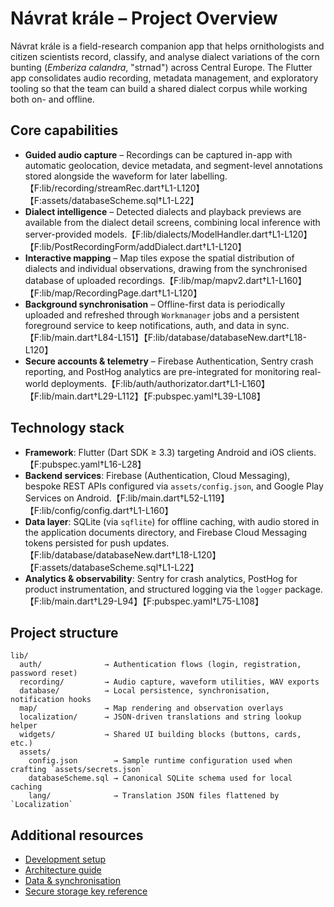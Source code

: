 # Návrat krále – Project Overview

Návrat krále is a field-research companion app that helps ornithologists and citizen scientists record, classify, and analyse dialect variations of the corn bunting (*Emberiza calandra*, "strnad") across Central Europe. The Flutter app consolidates audio recording, metadata management, and exploratory tooling so that the team can build a shared dialect corpus while working both on- and offline.

## Core capabilities
- **Guided audio capture** – Recordings can be captured in-app with automatic geolocation, device metadata, and segment-level annotations stored alongside the waveform for later labelling.【F:lib/recording/streamRec.dart†L1-L120】【F:assets/databaseScheme.sql†L1-L22】
- **Dialect intelligence** – Detected dialects and playback previews are available from the dialect detail screens, combining local inference with server-provided models.【F:lib/dialects/ModelHandler.dart†L1-L120】【F:lib/PostRecordingForm/addDialect.dart†L1-L120】
- **Interactive mapping** – Map tiles expose the spatial distribution of dialects and individual observations, drawing from the synchronised database of uploaded recordings.【F:lib/map/mapv2.dart†L1-L160】【F:lib/map/RecordingPage.dart†L1-L120】
- **Background synchronisation** – Offline-first data is periodically uploaded and refreshed through `Workmanager` jobs and a persistent foreground service to keep notifications, auth, and data in sync.【F:lib/main.dart†L84-L151】【F:lib/database/databaseNew.dart†L18-L120】
- **Secure accounts & telemetry** – Firebase Authentication, Sentry crash reporting, and PostHog analytics are pre-integrated for monitoring real-world deployments.【F:lib/auth/authorizator.dart†L1-L160】【F:lib/main.dart†L29-L112】【F:pubspec.yaml†L39-L108】

## Technology stack
- **Framework**: Flutter (Dart SDK ≥ 3.3) targeting Android and iOS clients.【F:pubspec.yaml†L16-L28】
- **Backend services**: Firebase (Authentication, Cloud Messaging), bespoke REST APIs configured via `assets/config.json`, and Google Play Services on Android.【F:lib/main.dart†L52-L119】【F:lib/config/config.dart†L1-L160】
- **Data layer**: SQLite (via `sqflite`) for offline caching, with audio stored in the application documents directory, and Firebase Cloud Messaging tokens persisted for push updates.【F:lib/database/databaseNew.dart†L18-L120】【F:assets/databaseScheme.sql†L1-L22】
- **Analytics & observability**: Sentry for crash analytics, PostHog for product instrumentation, and structured logging via the `logger` package.【F:lib/main.dart†L29-L94】【F:pubspec.yaml†L75-L108】

## Project structure
```
lib/
  auth/              → Authentication flows (login, registration, password reset)
  recording/         → Audio capture, waveform utilities, WAV exports
  database/          → Local persistence, synchronisation, notification hooks
  map/               → Map rendering and observation overlays
  localization/      → JSON-driven translations and string lookup helper
  widgets/           → Shared UI building blocks (buttons, cards, etc.)
  assets/
    config.json        → Sample runtime configuration used when crafting `assets/secrets.json`
    databaseScheme.sql → Canonical SQLite schema used for local caching
    lang/              → Translation JSON files flattened by `Localization`
```

## Additional resources
- [Development setup](./development.md)
- [Architecture guide](./architecture.md)
- [Data & synchronisation](./data-pipeline.md)
- [Secure storage key reference](./secure-storage.md)

